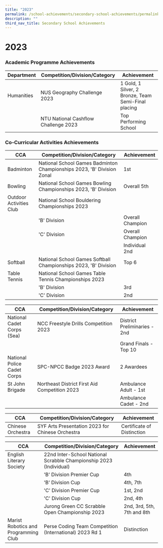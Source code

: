 ```yaml
---
title: "2023"
permalink: /school-achievements/secondary-school-achievements/permalink/
description: ""
third_nav_title: Secondary School Achievements
---
```

# 2023

### Academic Programme Achievements



| Department | Competition/Division/Category | Achievement |
| -------- | -------- | -------- |
| Humanities     | NUS Geography Challenge 2023     | 1 Gold, 1 Silver, 2 Bronze, Team Semi-Final placing    |
|  | NTU National Cashflow Challenge 2023  | Top Performing School    |


### Co-Curricular Activities Achievements



| CCA | Competition/Division/Category | Achievement |
| -------- | -------- | -------- |
| Badminton     | National School Games Badminton Championships 2023, 'B' Division Zonal    | 1st     |
| Bowling     | National School Games Bowling Championships 2023, 'B' Division    | Overall 5th     |
| Outdoor Activities Club     | National School Bouldering Championships 2023    |    |
|      | 'B' Division     | Overall Champion     |
|      | 'C' Division     | Overall Champion | 
|      |                        | Individual 2nd     |
| Softball     | National School Games Softball Championships 2023, 'B' Division  | Top 6     |
| Table Tennis     | National School Games Table Tennis Championships 2023  |     |
|      | 'B' Division     | 3rd     |
|      | 'C' Division     | 2nd |



| CCA | Competition/Division/Category | Achievement |
| -------- | -------- | -------- |
| National Cadet Corps (Sea)     | NCC Freestyle Drills Competition 2023   | District Preliminaries - 2nd    |
|      |                        | Grand Finals - Top 10     |
| National Police Cadet Corps     | SPC-NPCC Badge 2023 Award   | 2 Awardees    |
| St John Brigade     | Northeast District First Aid Competition 2023   | Ambulance Adult - 1st   |
|      |   | Ambulance Cadet - 2nd    |

| CCA | Competition/Division/Category | Achievement |
| -------- | -------- | -------- |
| Chinese Orchestra     | SYF Arts Presentation 2023 for Chinese Orchestra   | Certificate of Distinction   |

| CCA | Competition/Division/Category | Achievement |
| -------- | -------- | -------- |
| English Literary Society     | 22nd Inter-School National Scrabble Championship 2023 (Individual)   |    |
|      |'B' Division Premier Cup                        | 4th    |
|      |'B' Division Cup                        | 4th, 7th    |
|      |'C' Division Premier Cup                        | 1st, 2nd   |
|      |'C' Division Cup                        | 2nd, 4th    |
|      |Jurong Green CC Scrabble Open Championship 2023                      | 2nd, 3rd, 5th, 7th and 8th    |
| Marist Robotics and Programming Club    | Perse Coding Team Competition (International) 2023 Rd 1   |Distinction |